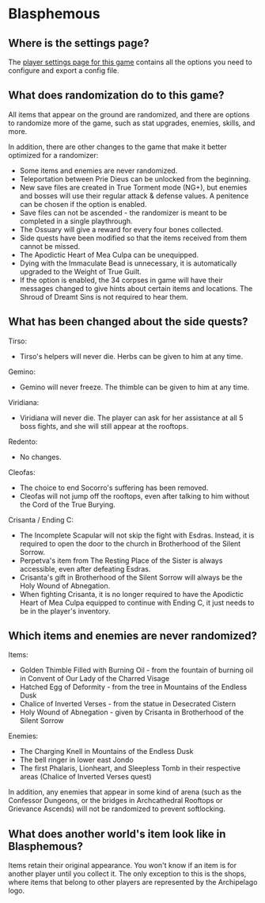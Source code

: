 # Blasphemous

## Where is the settings page?

The [player settings page for this game](../player-settings) contains all the options you need to configure and export a config file.

## What does randomization do to this game?

All items that appear on the ground are randomized, and there are options to randomize more of the game, such as stat upgrades, enemies, skills, and more.

In addition, there are other changes to the game that make it better optimized for a randomizer:

- Some items and enemies are never randomized.
- Teleportation between Prie Dieus can be unlocked from the beginning.
- New save files are created in True Torment mode (NG+), but enemies and bosses will use their regular attack & defense values. A penitence can be chosen if the option is enabled.
- Save files can not be ascended - the randomizer is meant to be completed in a single playthrough.
- The Ossuary will give a reward for every four bones collected.
- Side quests have been modified so that the items received from them cannot be missed.
- The Apodictic Heart of Mea Culpa can be unequipped.
- Dying with the Immaculate Bead is unnecessary, it is automatically upgraded to the Weight of True Guilt.
- If the option is enabled, the 34 corpses in game will have their messages changed to give hints about certain items and locations. The Shroud of Dreamt Sins is not required to hear them.

## What has been changed about the side quests?

Tirso: 
- Tirso's helpers will never die. Herbs can be given to him at any time.

Gemino: 
- Gemino will never freeze. The thimble can be given to him at any time.

Viridiana: 
- Viridiana will never die. The player can ask for her assistance at all 5 boss fights, and she will still appear at the rooftops.

Redento: 
- No changes.

Cleofas: 
- The choice to end Socorro's suffering has been removed. 
- Cleofas will not jump off the rooftops, even after talking to him without the Cord of the True Burying.

Crisanta / Ending C: 
- The Incomplete Scapular will not skip the fight with Esdras. Instead, it is required to open the door to the church in Brotherhood of the Silent Sorrow.
- Perpetva's item from The Resting Place of the Sister is always accessible, even after defeating Esdras.
- Crisanta's gift in Brotherhood of the Silent Sorrow will always be the Holy Wound of Abnegation.
- When fighting Crisanta, it is no longer required to have the Apodictic Heart of Mea Culpa equipped to continue with Ending C, it just needs to be in the player's inventory.

## Which items and enemies are never randomized?

Items:
- Golden Thimble Filled with Burning Oil - from the fountain of burning oil in Convent of Our Lady of the Charred Visage
- Hatched Egg of Deformity - from the tree in Mountains of the Endless Dusk
- Chalice of Inverted Verses - from the statue in Desecrated Cistern
- Holy Wound of Abnegation - given by Crisanta in Brotherhood of the Silent Sorrow

Enemies:
- The Charging Knell in Mountains of the Endless Dusk
- The bell ringer in lower east Jondo
- The first Phalaris, Lionheart, and Sleepless Tomb in their respective areas (Chalice of Inverted Verses quest)

In addition, any enemies that appear in some kind of arena (such as the Confessor Dungeons, or the bridges in Archcathedral Rooftops or Grievance Ascends) will not be randomized to prevent softlocking.

## What does another world's item look like in Blasphemous?

Items retain their original appearance. You won't know if an item is for another player until you collect it. The only exception to this is the shops, where items that belong to other players are represented by the Archipelago logo.